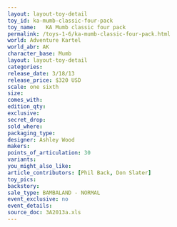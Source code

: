 ```yaml
---
layout: layout-toy-detail 
toy_id: ka-mumb-classic-four-pack
toy_name:   KA Mumb classic four pack
permalink: /toys-1-6/ka-mumb-classic-four-pack.html
world: Adventure Kartel
world_abr: AK
character_base: Mumb
layout: layout-toy-detail
categories: 
release_date: 3/18/13
release_price: $320 USD
scale: one sixth
size: 
comes_with: 
edition_qty: 
exclusive: 
secret_drop: 
sold_where: 
packaging_type: 
designer: Ashley Wood
makers: 
points_of_articulation: 30
variants: 
you_might_also_like: 
article_contributors: [Phil Back, Don Slater]
toy_pics: 
backstory: 
sale_type: BAMBALAND - NORMAL
event_exclusive: no
event_details: 
source_doc: 3A2013a.xls
---
```

